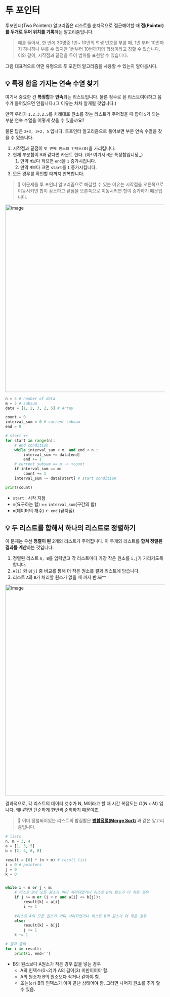 # 투 포인터
투포인터(Two Pointers) 알고리즘은 리스트를 순차적으로 접근해야할 때 **점(Pointer)를 두개로 두어 위치를 기록**하는 알고리즘입니다.

> 예를 들어서, 한 반에 30명중 1번~ 10번의 학생 번호를  부를 때, 1번 부터 10번까지 하나하나 부를 수 있지만 1번부터 10번까지의 학생이라고 칭할 수 있습니다. 이와 같이, 시작점과 끝점을 두어 범위를 표현할 수 있습니다.

그럼 대표적으로 어떤 유형으로 투 포인터 알고리즘을 사용할 수 있는지 알아봅시다. 

## 💡 **특정 합**을 가지는 **연속** 수열 찾기
여기서 중요한 건 **특정합**과 **연속**되는 리스트입니다. 물론 정수로 된 리스트여야하고 음수가 들어있으면 안됩니다.(그 이유는 차차 알게될 것입니다.)

만약 우리가 `1,2,3,2,5`를 차례대로 원소를 갖는 리스트가 주어졌을 때 합이 `5`가 되는 부분 연속 수열을 어떻게 찾을 수 있을까요?

물론 답은 `2+3, 3+2, 5` 입니다. 투포인터 알고리즘으로 풀어보면 부분 연속 수열을 찾을 수 있습니다.
1. 시작점과 끝점이 `첫 번째 원소의 인덱스(0)`을 가리킵니다.
2. 현재 부분합이 `M`과 같다면 카운트 한다. (아! 여기서 `M`은 특정합입니당,,)
   1. 만약 `M`보다 작으면 `end`을 `1` 증가시킵니다.
   2. 만약 `M`보다 크면 `start`를 `1` 증가시킵니다.
3. 모든 경우를 확인할 때까지 반복합니다.

> 📌 이문제를 투 포인터 알고리즘으로 해결할 수 있는 이유는 시작점을 오른쪽으로 이동시키면 합이 감소하고 끝점을 오른쪽으로 이동시키면 합이 증가하기 떄문입니다. 

<img width="591" alt="image" src="https://user-images.githubusercontent.com/55238671/227105176-52d7dfe3-583b-4409-ae9e-daf89bdcab94.png">

```python
n = 5 # number of data
m = 5 # subsum
data = [1, 2, 3, 2, 5] # Array

count = 0
interval_sum = 0 # current subsum
end = 0

# start ++
for start in range(n):
    # end condition
    while interval_sum < m  and end < n :
        interval_sum += data[end]
        end += 1
    # current subsum == m -> +count
    if interval_sum == m:
        count += 1
    interval_sum -= data[start] # start condition

print(count)
```
- `start` : 시작 지점
- `m`(요구하는 합) == `interval_sum`(구간의 합)
- `n`(데이터의 개수) ← `end` (끝지점)

## 💡 두 리스트를 합해서 하나의 리스트로 정렬하기
이  문제는 우선 **정렬이 된** 2개의 리스트가 주어집니다. 이 두개의 리스트를 **합쳐 정렬된 결과를 계산**하는 것입니다. 

1. 정렬된 리스트 `A, B`를 입력받고 각 리스트마다 가장 작은 원소를 `i,j`가 가리키도록 합니다.
2. `A[i]` 와 `B[j]` 중 비교를 통해 더 작은 원소를 결과 리스트에 담습니다. 
3. 리스트 `A`와 `B`가 처리할 원소가 없을 때 까지 반.복^^

<img width="665" alt="image" src="https://user-images.githubusercontent.com/55238671/227105247-657e624d-818c-4c4a-a6f3-18c6b8fd78bd.png">

결과적으로, 각 리스트의 데이터 갯수가 N, M이라고 할 때 시간 복잡도는 $O(N+M)$ 입니다. 왜냐하면 단순하게 한번씩 순회하기 때문이죠.

> 📌 이미 정렬되어있는 리스트의 합집합은 **[병합정렬(Merge Sort)]()** 과 같은 알고리즘입니다.

```python
# lists
n, m = 3, 4
a = [1, 3, 5]
b = [2, 4, 6, 8]

result = [0] * (n + m) # result list
i = 0 # pointers
j = 0
k = 0 


while i < n or j < m:
    # 리스트 B의 모든 원소가 이미 처리되었거나 리스트 B의 원소가 더 작은 경우
    if j >= m or (i < n and a[i] <= b[j]):
        result[k] = a[i]
        i += 1
    
    #리스트 A의 모든 원소가 이미 처리되었거나 리스트 B의 원소가 더 작은 경우
    else:
        result[k] = b[j]
        j += 1
    k += 1

# 결과 출력
for i in result:
    print(i, end='')
```

- B의 원소보다 A원소가 작은 경우 값을 넣는 경우
   - A의 인덱스(0~2)가 A의 길이(3) 미만이어야 함.
   - A의 원소가 B의 원소보다 작거나 같아야 함.
   - 또는(`or`) B의 인덱스가 이미 끝난 상태어야 함. 그러면 나머지 원소를 추가 할 수 있음.
